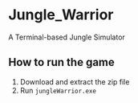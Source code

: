 # Jungle_Warrior
A Terminal-based Jungle Simulator

## How to run the game

1. Download and extract the zip file
2. Run `jungleWarrior.exe`